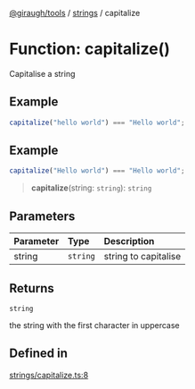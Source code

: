 [@giraugh/tools](../../modules.md) / [strings](../strings.md) / capitalize

# Function: capitalize()

Capitalise a string

## Example

```ts
capitalize("hello world") === "Hello world";
```

## Example

```ts
capitalize("Hello world") === "Hello world";
```

> **capitalize**(string: `string`): `string`

## Parameters

| Parameter | Type     | Description          |
| :-------- | :------- | :------------------- |
| string    | `string` | string to capitalise |

## Returns

`string`

the string with the first character in uppercase

## Defined in

[strings/capitalize.ts:8](https://github.com/giraugh/tools/blob/a6c3d4a/lib/strings/capitalize.ts#L8)
